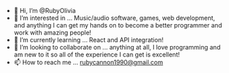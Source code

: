 - 👋 Hi, I’m @RubyOlivia
- 👀 I’m interested in ... Music/audio software, games, web development, and anything I can get my hands on to become a better programmer and work with amazing people!
- 🌱 I’m currently learning ... React and API integration!
- 💞️ I’m looking to collaborate on ... anything at all, I love programming and am new to it so all of the experience I can get is excellent!
- 📫 How to reach me ... rubycannon1990@gmail.com

<!---
RubyOlivia/RubyOlivia is a ✨ special ✨ repository because its `README.md` (this file) appears on your GitHub profile.
You can click the Preview link to take a look at your changes.
--->
